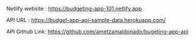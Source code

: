Netlify website : https://budgeting-app-101.netlify.app 

API URL : https://budget-app-api-sample-data.herokuapp.com/

API Github Link: https://github.com/ametzamaldonado/bugeting-app-api
